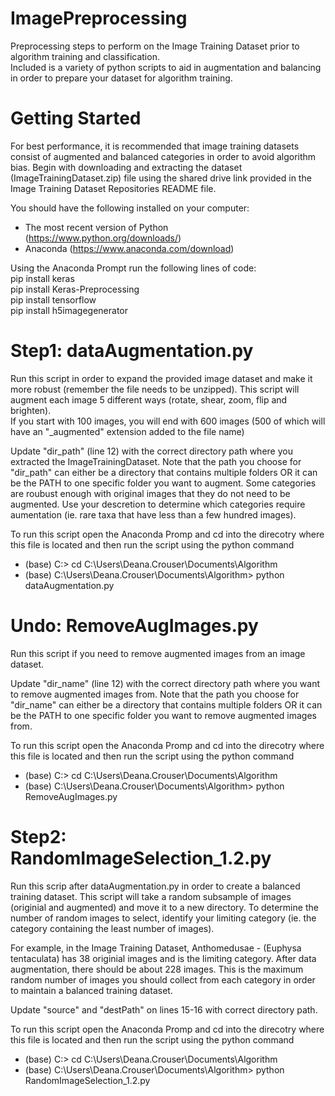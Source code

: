 # ImagePreprocessing
Preprocessing steps to perform on the Image Training Dataset prior to algorithm training and classification.  
Included is a variety of python scripts to aid in augmentation and balancing in order to prepare your dataset for algorithm training.

# Getting Started
For best performance, it is recommended that image training datasets consist of augmented and balanced categories in order to avoid algorithm bias. Begin with downloading and extracting the dataset (ImageTrainingDataset.zip) file using the shared drive link provided in the Image Training Dataset Repositories README file.  

You should have the following installed on your computer:  
- The most recent version of Python (https://www.python.org/downloads/)
- Anaconda (https://www.anaconda.com/download)

Using the Anaconda Prompt run the following lines of code:   
pip install keras  
pip install Keras-Preprocessing  
pip install tensorflow  
pip install h5imagegenerator  

# Step1: dataAugmentation.py 
Run this script in order to expand the provided image dataset and make it more robust (remember the file needs to be unzipped). 
This script will augment each image 5 different ways (rotate, shear, zoom, flip and brighten).  
If you start with 100 images, you will end with 600 images (500 of which will have an "_augmented" extension added to the file name)  

Update "dir_path" (line 12) with the correct directory path where you extracted the ImageTrainingDataset. Note that the path you choose for "dir_path" can either be a directory that contains multiple folders OR it can be the PATH to one specific folder you want to augment. Some categories are roubust enough with original images that they do not need to be augmented. Use your descretion to determine which categories require aumentation (ie. rare taxa that have less than a few hundred images). 

To run this script open the Anaconda Promp and cd into the direcotry where this file is located and then run the script using the python command  
- (base) C:\> cd C:\Users\Deana.Crouser\Documents\Algorithm  
- (base) C:\Users\Deana.Crouser\Documents\Algorithm> python dataAugmentation.py  

# Undo: RemoveAugImages.py
Run this script if you need to remove augmented images from an image dataset.  

Update "dir_name" (line 12) with the correct directory path where you want to remove augmented images from. Note that the path you choose for "dir_name" can either be a directory that contains multiple folders OR it can be the PATH to one specific folder you want to remove augmented images from.

To run this script open the Anaconda Promp and cd into the direcotry where this file is located and then run the script using the python command  
- (base) C:\> cd C:\Users\Deana.Crouser\Documents\Algorithm 
- (base) C:\Users\Deana.Crouser\Documents\Algorithm> python RemoveAugImages.py 

# Step2: RandomImageSelection_1.2.py
Run this scrip after dataAugmentation.py in order to create a balanced training dataset.
This script will take a random subsample of images (originial and augmented) and move it to a new directory.
To determine the number of random images to select, identify your limiting category (ie. the category containing the least number of images).  

For example, in the Image Training Dataset, Anthomedusae - (Euphysa tentaculata) has 38 originial images and is the limiting category. After data augmentation, there should be about 228 images. This is the maximum random number of images you should collect from each category in order to maintain a balanced training dataset. 

Update "source" and "destPath" on lines 15-16 with correct directory path. 

To run this script open the Anaconda Promp and cd into the direcotry where this file is located and then run the script using the python command   
- (base) C:\> cd C:\Users\Deana.Crouser\Documents\Algorithm  
- (base) C:\Users\Deana.Crouser\Documents\Algorithm> python RandomImageSelection_1.2.py  

